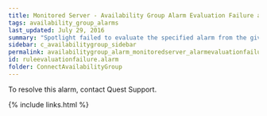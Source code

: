 ```yaml
---
title: ﻿Monitored Server - Availability Group Alarm Evaluation Failure alarm
tags: availability_group_alarms
last_updated: July 29, 2016
summary: "Spotlight failed to evaluate the specified alarm from the given collection."
sidebar: c_availabilitygroup_sidebar
permalink: availabilitygroup_alarm_monitoredserver_alarmevaluationfailure.html
id: ruleevaluationfailure.alarm
folder: ConnectAvailabilityGroup
---
```



To resolve this alarm, contact Quest Support.


{% include links.html %}

